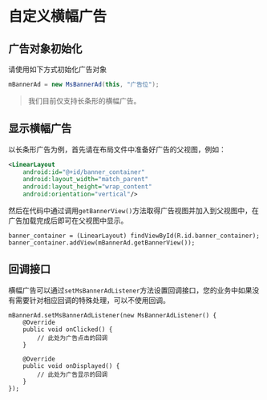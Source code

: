 # 自定义横幅广告

## 广告对象初始化

请使用如下方式初始化广告对象

```java
mBannerAd = new MsBannerAd(this, "广告位");
```
	
>我们目前仅支持长条形的横幅广告。

## 显示横幅广告
以长条形广告为例，首先请在布局文件中准备好广告的父视图，例如：

```xml
<LinearLayout
    android:id="@+id/banner_container"
    android:layout_width="match_parent"
    android:layout_height="wrap_content"
    android:orientation="vertical"/>
```

然后在代码中通过调用`getBannerView()`方法取得广告视图并加入到父视图中，在广告加载完成后即可在父视图中显示。

    banner_container = (LinearLayout) findViewById(R.id.banner_container);
    banner_container.addView(mBannerAd.getBannerView());

## 回调接口
横幅广告可以通过`setMsBannerAdListener`方法设置回调接口，您的业务中如果没有需要针对相应回调的特殊处理，可以不使用回调。

```
mBannerAd.setMsBannerAdListener(new MsBannerAdListener() {
    @Override
    public void onClicked() {
        // 此处为广告点击的回调
    }

    @Override
    public void onDisplayed() {
        // 此处为广告显示的回调
    }
});
```